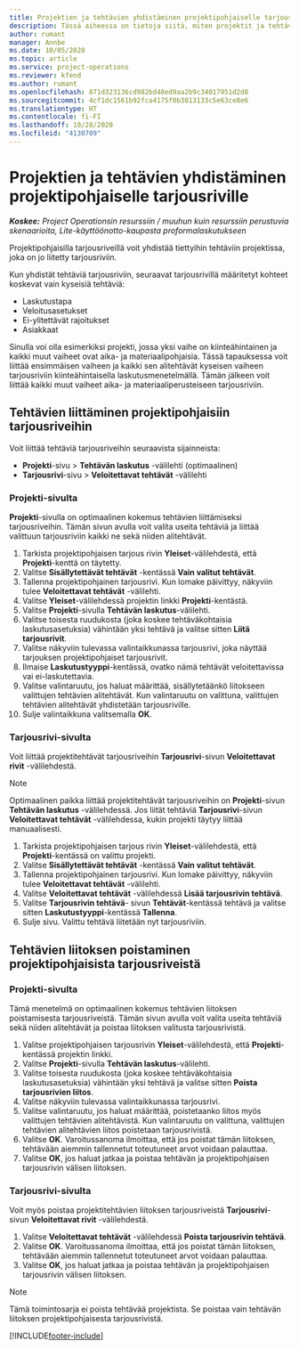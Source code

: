 ```yaml
---
title: Projektien ja tehtävien yhdistäminen projektipohjaiselle tarjousriville
description: Tässä aiheessa on tietoja siitä, miten projektit ja tehtävät yhdistetään projektipohjaiseen tehtäväriviin.
author: rumant
manager: Annbe
ms.date: 10/05/2020
ms.topic: article
ms.service: project-operations
ms.reviewer: kfend
ms.author: rumant
ms.openlocfilehash: 871d323136cd982bd48ed9aa2b9c34017951d2d8
ms.sourcegitcommit: 4cf1dc1561b92fca4175f0b3813133c5e63ce8e6
ms.translationtype: HT
ms.contentlocale: fi-FI
ms.lasthandoff: 10/28/2020
ms.locfileid: "4130709"
---
```

# <a name="map-projects-and-tasks-to-a-project-based-quote-line"></a>Projektien ja tehtävien yhdistäminen projektipohjaiselle tarjousriville

_**Koskee:** Project Operationsin resurssiin / muuhun kuin resurssiin perustuvia skenaarioita, Lite-käyttöönotto-kaupasta proformalaskutukseen_

Projektipohjaisilla tarjousriveillä voit yhdistää tiettyihin tehtäviin projektissa, joka on jo liitetty tarjousriviin.

Kun yhdistät tehtäviä tarjousriviin, seuraavat tarjousrivillä määritetyt kohteet koskevat vain kyseisiä tehtäviä:

- Laskutustapa
- Veloitusasetukset
- Ei-ylitettävät rajoitukset
- Asiakkaat

Sinulla voi olla esimerkiksi projekti, jossa yksi vaihe on kiinteähintainen ja kaikki muut vaiheet ovat aika- ja materiaalipohjaisia. Tässä tapauksessa voit liittää ensimmäisen vaiheen ja kaikki sen alitehtävät kyseisen vaiheen tarjousriviin kiinteähintaisella laskutusmenetelmällä. Tämän jälkeen voit liittää kaikki muut vaiheet aika- ja materiaaliperusteiseen tarjousriviin.

## <a name="associate-tasks-to-project-based-quote-lines"></a>Tehtävien liittäminen projektipohjaisiin tarjousriveihin

Voit liittää tehtäviä tarjousriveihin seuraavista sijainneista:

- **Projekti**-sivu > **Tehtävän laskutus** -välilehti (optimaalinen)
- **Tarjousrivi**-sivu > **Veloitettavat tehtävät** -välilehti 

### <a name="from-the-project-page"></a>Projekti-sivulta

**Projekti**-sivulla on optimaalinen kokemus tehtävien liittämiseksi tarjousriveihin. Tämän sivun avulla voit valita useita tehtäviä ja liittää valittuun tarjousriviin kaikki ne sekä niiden alitehtävät.

1. Tarkista projektipohjaisen tarjous rivin **Yleiset**-välilehdestä, että **Projekti**-kenttä on täytetty.
2. Valitse **Sisällytettävät tehtävät** -kentässä **Vain valitut tehtävät**.
3. Tallenna projektipohjainen tarjousrivi. Kun lomake päivittyy, näkyviin tulee **Veloitettavat tehtävät** -välilehti.
4. Valitse **Yleiset**-välilehdessä projektin linkki **Projekti**-kentästä.
5. Valitse **Projekti**-sivulla **Tehtävän laskutus**-välilehti.
6. Valitse toisesta ruudukosta (joka koskee tehtäväkohtaisia laskutusasetuksia) vähintään yksi tehtävä ja valitse sitten **Liitä tarjousrivit**.
7. Valitse näkyviin tulevassa valintaikkunassa tarjousrivi, joka näyttää tarjouksen projektipohjaiset tarjousrivit.
8. Ilmaise **Laskutustyyppi**-kentässä, ovatko nämä tehtävät veloitettavissa vai ei-laskutettavia.
9. Valitse valintaruutu, jos haluat määrittää, sisällytetäänkö liitokseen valittujen tehtävien alitehtävät. Kun valintaruutu on valittuna, valittujen tehtävien alitehtävät yhdistetään tarjousriville.
10. Sulje valintaikkuna valitsemalla **OK**.

### <a name="from-the-quote-line-page"></a>Tarjousrivi-sivulta

Voit liittää projektitehtävät tarjousriveihin **Tarjousrivi**-sivun **Veloitettavat rivit** -välilehdestä.

>[!NOTE]
>Optimaalinen paikka liittää projektitehtävät tarjousriveihin on **Projekti**-sivun **Tehtävän laskutus** -välilehdessä. Jos liität tehtäviä **Tarjousrivi**-sivun **Veloitettavat tehtävät** -välilehdessa, kukin projekti täytyy liittää manuaalisesti.

1. Tarkista projektipohjaisen tarjous rivin **Yleiset**-välilehdestä, että **Projekti**-kentässä on valittu projekti.
2. Valitse **Sisällytettävät tehtävät** -kentässä **Vain valitut tehtävät**.
3. Tallenna projektipohjainen tarjousrivi. Kun lomake päivittyy, näkyviin tulee **Veloitettavat tehtävät** -välilehti.
4. Valitse **Veloitettavat tehtävät** -välilehdessä **Lisää tarjousrivin tehtävä**.
5. Valitse **Tarjousrivin tehtävä**- sivun **Tehtävät**-kentässä tehtävä ja valitse sitten **Laskutustyyppi**-kentässä **Tallenna**. 
6. Sulje sivu. Valittu tehtävä liitetään nyt tarjousriviin.

## <a name="disassociate-tasks-from-projectbased-quote-lines"></a>Tehtävien liitoksen poistaminen projektipohjaisista tarjousriveistä

### <a name="from-the-project-page"></a>Projekti-sivulta

Tämä menetelmä on optimaalinen kokemus tehtävien liitoksen poistamisesta tarjousriveistä. Tämän sivun avulla voit valita useita tehtäviä sekä niiden alitehtävät ja poistaa liitoksen valitusta tarjousrivistä.

1. Valitse projektipohjaisen tarjousrivin **Yleiset**-välilehdestä, että **Projekti**-kentässä projektin linkki.
2. Valitse **Projekti**-sivulla **Tehtävän laskutus**-välilehti.
3. Valitse toisesta ruudukosta (joka koskee tehtäväkohtaisia laskutusasetuksia) vähintään yksi tehtävä ja valitse sitten **Poista tarjousrivien liitos**.
4. Valitse näkyviin tulevassa valintaikkunassa tarjousrivi.
5. Valitse valintaruutu, jos haluat määrittää, poistetaanko liitos myös valittujen tehtävien alitehtävistä. Kun valintaruutu on valittuna, valittujen tehtävien alitehtävien liitos poistetaan tarjousrivistä.
6. Valitse **OK**. Varoitussanoma ilmoittaa, että jos poistat tämän liitoksen, tehtävään aiemmin tallennetut toteutuneet arvot voidaan palauttaa. 
7. Valitse **OK**, jos haluat jatkaa ja poistaa tehtävän ja projektipohjaisen tarjousrivin välisen liitoksen.

### <a name="from-the-quote-line-page"></a>Tarjousrivi-sivulta

Voit myös poistaa projektitehtävien liitoksen tarjousriveistä **Tarjousrivi**-sivun **Veloitettavat rivit** -välilehdestä.

1. Valitse **Veloitettavat tehtävät** -välilehdessä **Poista tarjousrivin tehtävä**.
2. Valitse **OK**. Varoitussanoma ilmoittaa, että jos poistat tämän liitoksen, tehtävään aiemmin tallennetut toteutuneet arvot voidaan palauttaa. 
3. Valitse **OK**, jos haluat jatkaa ja poistaa tehtävän ja projektipohjaisen tarjousrivin välisen liitoksen.

>[!NOTE]
> Tämä toimintosarja ei poista tehtävää projektista. Se poistaa vain tehtävän liitoksen projektipohjaisesta tarjousrivistä.


[!INCLUDE[footer-include](../../includes/footer-banner.md)]